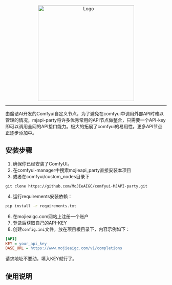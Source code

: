 <div align="center">
    <img src="https://mojie.tos-cn-guangzhou.volces.com/nodes/gitlogo.svg" alt="Logo" style="width: 300px;">
</div>


***
  由魔诘AI开发的Comfyui自定义节点，为了避免在comfyui中调用外部API时难以管理的情况，mjapi-party将许多优秀常用的API节点做整合，只需要一个API-key即可以调用全网的API接口能力。极大的拓展了comfyui的易用性。更多API节点正逐步添加中。

## 安装步骤
1. 确保你已经安装了ComfyUI。
2. 在comfyui-manager中搜索mojieapi_party直接安装本项目
3. 或者在comfyui/custom_nodes目录下
```plaintext
git clone https://github.com/MoJIeAIGC/comfyui-MJAPI-party.git
```
4. 运行requirements安装依赖：
```bash
pip install -r requirements.txt
```
6. 在mojieaigc.com网站上注册一个账户
7. 登录后获取自己的API-KEY
8. 创建`config.ini`文件，放在项目根目录下，内容示例如下：
```ini
[API]
KEY = your_api_key
BASE_URL = https://www.mojieaigc.com/v1/completions
```
请求地址不要动，填入KEY就行了。

## 使用说明

